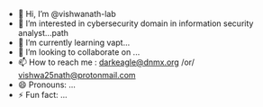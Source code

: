 - 👋 Hi, I’m @vishwanath-lab
- 👀 I’m interested in cybersecurity domain in information security analyst...path
- 🌱 I’m currently learning vapt...
- 💞️ I’m looking to collaborate on ...
- 📫 How to reach me : darkeagle@dnmx.org /or/ vishwa25nath@protonmail.com  
- 😄 Pronouns: ...
- ⚡ Fun fact: ...

<!---
vishwanath-lab/vishwanath-lab is a ✨ special ✨ repository because its `README.md` (this file) appears on your GitHub profile.
You can click the Preview link to take a look at your changes.
--->
